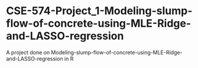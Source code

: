 # CSE-574-Project_1-Modeling-slump-flow-of-concrete-using-MLE-Ridge-and-LASSO-regression
A project done on Modeling-slump-flow-of-concrete-using-MLE-Ridge-and-LASSO-regression in R
